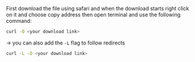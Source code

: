 First download the file using safari and when the download starts right click on it and choose copy address then open terminal and use the following command: 

```sh
curl -O <your download link>
```

→ you can also add the `-L` flag to follow redirects

```sh
curl -L -O <your download link>
```








